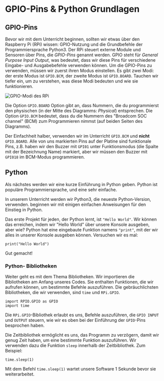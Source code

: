 # GPIO-Pins & Python Grundlagen

## GPIO-Pins

Bevor wir mit dem Unterricht beginnen, sollten wir etwas über den Raspberry Pi (RPi) wissen: GPIO-Nutzung und die Grundbefehle der Programmiersprache Python3.
Der RPi steuert externe Module und Sensoren über Pins, die _GPIO-Pins_ genannt werden.
GPIO steht für _General Purpose Input Output_, was bedeutet, dass wir diese Pins für verschiedene Eingabe- und Ausgabebefehle verwenden können.
Um die GPIO-Pins zu verwenden, müssen wir zuerst ihren Modus einstellen.
Es gibt zwei Modi: der erste Modus ist `GPIO.BCM`, der zweite Modus ist `GPIO.BOARD`.
Tauchen wir tiefer ein, um zu verstehen, was diese Modi bedeuten und wie sie funktionieren.

![GPIO-Modi des RPi](img/gpio_modes.png)

Die Option `GPIO.BOARD` Option gibt an, dass Nummern, die du programmierst den physischen (in der Mitte des Diagramms: _Physical_) entsprechen.
Die Option `GPIO.BCM` bedeutet, dass du die Nummern des "Broadcom SOC channel" (BCM) zum Programmieren nimmst (auf beiden Seiten des Diagramms).

Der Einfachheit halber, verwenden wir im Unterricht `GPIO.BCM` und **nicht** `GPIO.BOARD`.
Alle von uns markierten Pins auf der Platine sind funktionale Pins, z.B. haben wir den Buzzer mit `GPI01` unter Funktionsmodus (die Spalte mit der Bezeichnung Name) markiert, aber wir müssen den Buzzer mit `GPI018` im BCM-Modus programmieren.

## Python

Als nächstes werden wir eine kurze Einführung in Python geben.
Python ist populäre Programmiersprache, und eine sehr einfache.

In unserem Unterricht werden wir Python3, die neueste Python-Version, verwenden. beginnen wir mit einigen einfachen Anweisungen für den Einstieg in Python.

Das erste Projekt für jeden, der Python lernt, ist `"Hello World"`. Wir können das erreichen, indem wir "Hello World" über unsere Konsole ausgeben, aber wie?
Python hat eine eingebaute Funktion namens `"print"`, mit der wir alles in unserer Konsole ausgeben können. Versuchen wir es mal:

```
print("Hello World")
```

Gut gemacht!

### Python- Bibliotheken

Weiter geht es mit dem Thema Bibliotheken.
Wir importieren die Bibliotheken am Anfang unseres Codes.
Sie enthalten Funktionen, die wir aufrufen können, um bestimmte Befehle auszuführen.
Die gebräuchlichsten Bibliotheken, die wir verwenden, sind `time` und `RPi.GPIO`.

```
import RPIO.GPIO as GPIO
import time
```

Die `RPi.GPIO`-Bibliothek erlaubt es uns, Befehle auszuführen, die `GPIO INPUT` und `OUTPUT` steuern, wie wir es oben bei der Einführung der `GPIO`-Pins besprochen haben.

Die Zeitbibliothek ermöglicht es uns, das Programm zu verzögern, damit wir genug Zeit haben, um eine bestimmte Funktion auszuführen.
Wir verwenden dazu die Funktion `sleep` innerhalb der Zeitbibliothek. Zum Beispiel:

```
time.sleep(1)
```

Mit dem Befehl `time.sleep(1)` wartet unsere Software 1 Sekunde bevor sie weiterarbeitet.
